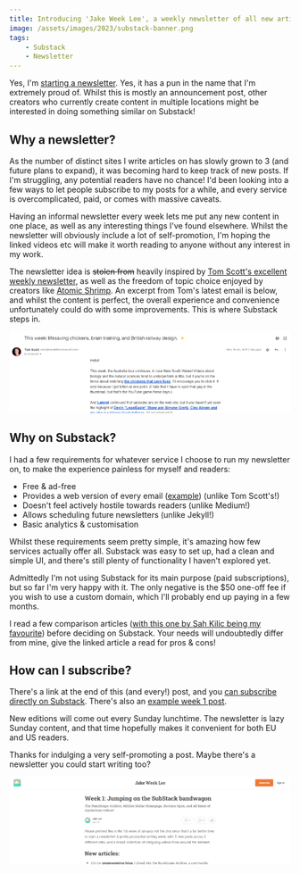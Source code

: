 ```yaml
---
title: Introducing 'Jake Week Lee', a weekly newsletter of all new articles & found content from around the internet
image: /assets/images/2023/substack-banner.png
tags:
    - Substack
    - Newsletter
---
```


Yes, I'm [starting a newsletter](https://jakeweeklee.substack.com/). Yes, it has a pun in the name that I'm extremely proud of. Whilst this is mostly an announcement post, other creators who currently create content in multiple locations might be interested in doing something similar on Substack!

## Why a newsletter?

As the number of distinct sites I write articles on has slowly grown to 3 (and future plans to expand), it was becoming hard to keep track of new posts. If I'm struggling, any potential readers have no chance! I'd been looking into a few ways to let people subscribe to my posts for a while, and every service is overcomplicated, paid, or comes with massive caveats. 

Having an informal newsletter every week lets me put any new content in one place, as well as any interesting things I've found elsewhere. Whilst the newsletter will obviously include a lot of self-promotion, I'm hoping the linked videos etc will make it worth reading to anyone without any interest in my work. 

The newsletter idea is ~~stolen from~~ heavily inspired by [Tom Scott's excellent weekly newsletter](https://pad26.aweb.page/subscribe), as well as the freedom of topic choice enjoyed by creators like [Atomic Shrimp](https://www.youtube.com/@AtomicShrimp). An excerpt from Tom's latest email is below, and whilst the content is perfect, the overall experience and convenience unfortunately could do with some improvements. This is where Substack steps in.

[![](/assets/images/2023/substack-tomscott-740w.png)](/assets/images/2023/substack-tomscott.png)

## Why on Substack?

I had a few requirements for whatever service I choose to run my newsletter on, to make the experience painless for myself and readers:

* Free & ad-free
* Provides a web version of every email ([example](https://jakeweeklee.substack.com/p/week-1-jumping-on-the-substack-bandwagon)) (unlike Tom Scott's!)
* Doesn't feel actively hostile towards readers (unlike Medium!)
* Allows scheduling future newsletters (unlike Jekyll!)
* Basic analytics & customisation

Whilst these requirements seem pretty simple, it's amazing how few services actually offer all. Substack was easy to set up, had a clean and simple UI, and there's still plenty of functionality I haven't explored yet.

Admittedly I'm not using Substack for its main purpose (paid subscriptions), but so far I'm very happy with it. The only negative is the $50 one-off fee if you wish to use a custom domain, which I'll probably end up paying in a few months.

I read a few comparison articles ([with this one by Sah Kilic being my favourite](https://bettermarketing.pub/should-your-blog-be-on-medium-wordpress-substack-or-ghost-8ced516cd8d3)) before deciding on Substack. Your needs will undoubtedly differ from mine, give the linked article a read for pros & cons!

## How can I subscribe?

There's a link at the end of this (and every!) post, and you [can subscribe directly on Substack](https://jakeweeklee.substack.com/). There's also an [example week 1 post](https://jakeweeklee.substack.com/p/week-1-jumping-on-the-substack-bandwagon).

New editions will come out every Sunday lunchtime. The newsletter is lazy Sunday content, and that time hopefully makes it convenient for both EU and US readers.

Thanks for indulging a very self-promoting a post. Maybe there's a newsletter you could start writing too?

[![](/assets/images/2023/substack-week1-740w.png)](/assets/images/2023/substack-week1.png)